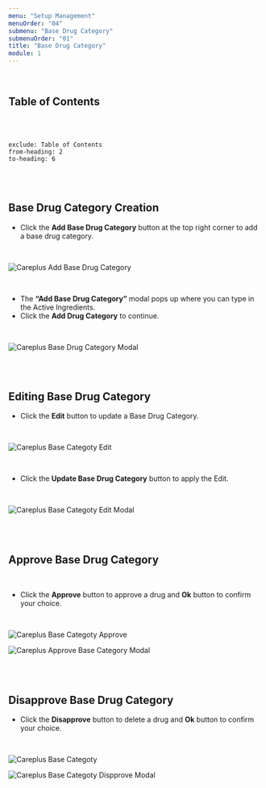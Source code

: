 ```yaml
---
menu: "Setup Management"
menuOrder: "04"
submenu: "Base Drug Category"
submenuOrder: "01"
title: "Base Drug Category"
module: 1
---
```


<br />

## Table of Contents

<br />
<br />

```toc
exclude: Table of Contents
from-heading: 2
to-heading: 6
```

<br />
<br />

## Base Drug Category Creation

- Click the **Add Base Drug Category** button at the top right corner to add a base drug category.

<br />

![Careplus Add Base Drug Category](/docs/images/CareplusBaseDrugCategory.png "Add Base Drug Category")

<br />

- The **“Add Base Drug Category”** modal pops up where you can type in the Active Ingredients.
- Click the **Add Drug Category** to continue.

<br />

![Careplus Base Drug Category Modal](/docs/images/CareplusBaseDrugCategoryModal.png "Base Drug Category Modal")

<br />
<br />

## Editing Base Drug Category

- Click the **Edit** button to update a Base Drug Category.

<br />

![Careplus Base Categoty Edit](/docs/images/CareplusBaseCategotyEdit.png "Base Categoty Edit")

<br />

- Click the **Update Base Drug Category** button to apply the Edit.

<br />

![Careplus Base Categoty Edit Modal](/docs/images/CareplusBaseCategotyEditModal.png "Base Categoty Edit Modal")

<br />
<br />

## Approve Base Drug Category

<br />

- Click the **Approve** button to approve a drug and **Ok** button to confirm your choice.

<br />

![Careplus Base Categoty Approve](/docs/images/CareplusBaseCategotyApprove.png "Approve Base Category")

![Careplus Approve Base Category Modal](/docs/images/CareplusBaseCategotyApproveModal.png "Approve Base Category Modal")

<br />
<br />

## Disapprove Base Drug Category

- Click the **Disapprove** button to delete a drug and **Ok** button to confirm your choice.

<br />

![Careplus Base Categoty](/docs/images/CareplusBaseCategotyDispprove.png "Dispprove Base Categoty")

![Careplus Base Categoty Dispprove Modal](/docs/images/CareplusBaseCategotyDispproveModal.png "Dispprove Base Categoty Modal")

<br />
